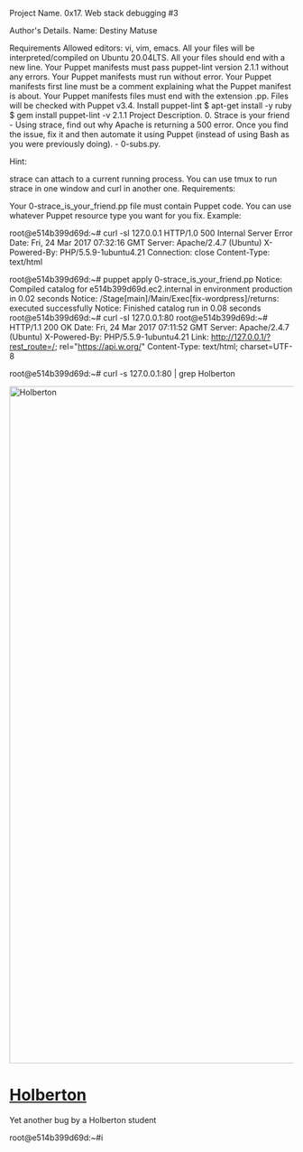 Project Name.
0x17. Web stack debugging #3

Author's Details.
Name: Destiny Matuse

Requirements
Allowed editors: vi, vim, emacs.
All your files will be interpreted/compiled on Ubuntu 20.04LTS.
All your files should end with a new line.
Your Puppet manifests must pass puppet-lint version 2.1.1 without any errors.
Your Puppet manifests must run without error.
Your Puppet manifests first line must be a comment explaining what the Puppet manifest is about.
Your Puppet manifests files must end with the extension .pp.
Files will be checked with Puppet v3.4.
Install puppet-lint
$ apt-get install -y ruby
$ gem install puppet-lint -v 2.1.1
Project Description.
0. Strace is your friend - Using strace, find out why Apache is returning a 500 error. Once you find the issue, fix it and then automate it using Puppet (instead of using Bash as you were previously doing). - 0-subs.py.

Hint:

strace can attach to a current running process.
You can use tmux to run strace in one window and curl in another one.
Requirements:

Your 0-strace_is_your_friend.pp file must contain Puppet code.
You can use whatever Puppet resource type you want for you fix.
Example:

root@e514b399d69d:~# curl -sI 127.0.0.1
HTTP/1.0 500 Internal Server Error
Date: Fri, 24 Mar 2017 07:32:16 GMT
Server: Apache/2.4.7 (Ubuntu)
X-Powered-By: PHP/5.5.9-1ubuntu4.21
Connection: close
Content-Type: text/html

root@e514b399d69d:~# puppet apply 0-strace_is_your_friend.pp
Notice: Compiled catalog for e514b399d69d.ec2.internal in environment production in 0.02 seconds
Notice: /Stage[main]/Main/Exec[fix-wordpress]/returns: executed successfully
Notice: Finished catalog run in 0.08 seconds
root@e514b399d69d:~# curl -sI 127.0.0.1:80
root@e514b399d69d:~#
HTTP/1.1 200 OK
Date: Fri, 24 Mar 2017 07:11:52 GMT
Server: Apache/2.4.7 (Ubuntu)
X-Powered-By: PHP/5.5.9-1ubuntu4.21
Link: <http://127.0.0.1/?rest_route=/>; rel="https://api.w.org/"
Content-Type: text/html; charset=UTF-8

root@e514b399d69d:~# curl -s 127.0.0.1:80 | grep Holberton
<title>Holberton &#8211; Just another WordPress site</title>
<link rel="alternate" type="application/rss+xml" title="Holberton &raquo; Feed" href="http://127.0.0.1/?feed=rss2" />
<link rel="alternate" type="application/rss+xml" title="Holberton &raquo; Comments Feed" href="http://127.0.0.1/?feed=comments-rss2" />
        <div id="wp-custom-header" class="wp-custom-header"><img src="http://127.0.0.1/wp-content/themes/twentyseventeen/assets/images/header.jpg" width="2000" height="1200" alt="Holberton" /></div>  </div>
                            <h1 class="site-title"><a href="http://127.0.0.1/" rel="home">Holberton</a></h1>
        <p>Yet another bug by a Holberton student</p>
root@e514b399d69d:~#i
